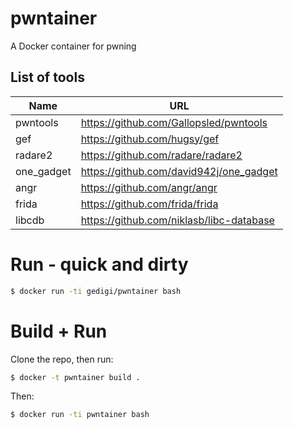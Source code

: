 # pwntainer
A Docker container for pwning

## List of tools
| Name | URL |
| --- | --- |
| pwntools | https://github.com/Gallopsled/pwntools |
| gef | https://github.com/hugsy/gef |
| radare2 | https://github.com/radare/radare2 |
| one_gadget | https://github.com/david942j/one_gadget |
| angr | https://github.com/angr/angr |
| frida | https://github.com/frida/frida |
| libcdb | https://github.com/niklasb/libc-database |

# Run - quick and dirty
```bash
$ docker run -ti gedigi/pwntainer bash
```

# Build + Run
Clone the repo, then run:
```bash
$ docker -t pwntainer build .
```

Then:
```bash
$ docker run -ti pwntainer bash
```